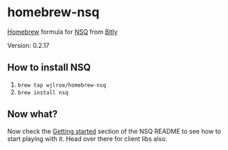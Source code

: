 homebrew-nsq
============

[Homebrew](http://mxcl.github.com/homebrew/) formula for [NSQ](https://github.com/bitly/nsq) from [Bitly](https://bitly.com/)

Version: 0.2.17

## How to install NSQ

1. `brew tap wjlroe/homebrew-nsq`
1. `brew install nsq`

## Now what?

Now check the [Getting started](https://github.com/bitly/nsq#getting-started) section of the NSQ README to see how to start playing with it. Head over there for client libs also.
